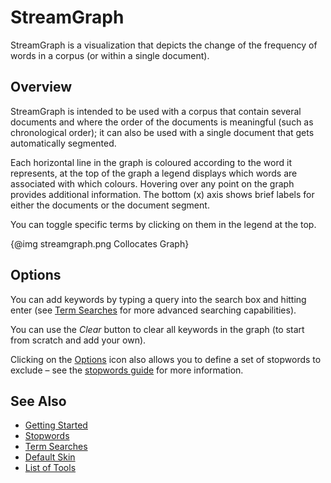 # StreamGraph
	
StreamGraph is a visualization that depicts the change of the frequency of words in a corpus (or within a single document).

## Overview


StreamGraph is intended to be used with a corpus that contain several documents and where the order of the documents is meaningful (such as chronological order); it can also be used with a single document that gets automatically segmented.

Each horizontal line in the graph is coloured according to the word it represents, at the top of the graph a legend displays which words are associated with which colours. Hovering over any point on the graph provides additional information. The bottom (x) axis shows brief labels for either the documents or the document segment.

You can toggle specific terms by clicking on them in the legend at the top.

<div style="max-width: 600px; margin-left: auto; margin-right: auto;">{@img streamgraph.png Collocates Graph}</div>

## Options

You can add keywords by typing a query into the search box and hitting enter (see [Term Searches](#!/guide/search) for more advanced searching capabilities).

You can use the _Clear_ button to clear all keywords in the graph (to start from scratch and add your own).

Clicking on the [Options](#!/guide/options) icon also allows you to define a set of stopwords to exclude – see the [stopwords guide](#!/guide/stopwords) for more information.

## See Also

- [Getting Started](#!/guide/start)
- [Stopwords](#!/guide/stopwords)
- [Term Searches](#!/guide/search)
- [Default Skin](#!/guide/skins-section-default-skin)
- [List of Tools](#!/guide/tools)
